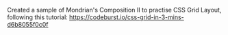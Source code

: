 Created a sample of Mondrian's Composition II to practise CSS Grid Layout, following this tutorial: https://codeburst.io/css-grid-in-3-mins-d6b8055f0c0f
